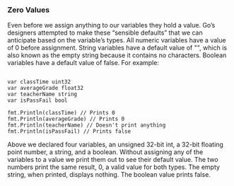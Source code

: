 ### Zero Values

Even before we assign anything to our variables they hold a value. Go’s designers attempted to make these “sensible defaults” that we can anticipate based on the variable’s types. All numeric variables have a value of 0 before assignment. String variables have a default value of "", which is also known as the empty string because it contains no characters. Boolean variables have a default value of false. For example:

<pre><code>
var classTime uint32
var averageGrade float32
var teacherName string
var isPassFail bool

fmt.Println(classTime) // Prints 0
fmt.Println(averageGrade) // Prints 0
fmt.Println(teacherName) // Doesn't print anything
fmt.Println(isPassFail) // Prints false
</code></pre>

Above we declared four variables, an unsigned 32-bit int, a 32-bit floating point number, a string, and a boolean. Without assigning any of the variables to a value we print them out to see their default value. The two numbers print the same result, 0, a valid value for both types. The empty string, when printed, displays nothing. The boolean value prints false.
